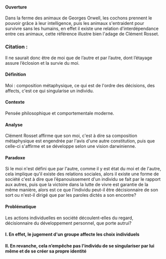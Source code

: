 #### Ouverture
Dans la ferme des animaux de Georges Orwell, les cochons prennent le pouvoir grâce à leur intelligence, puis les animaux s'entraident pour survivre sans les humains, en effet il existe une relation d'interdépendance entre ces animaux, cette référence illustre bien l'adage de Clément Rosset. 

### Citation :
Il ne saurait donc être de moi que de l’autre et par l’autre, dont l’étayage assure l’éclosion et la survie du moi.

#### Définition
Moi : composition métaphysique, ce qui est de l'ordre des décisions, des affects, c'est ce qui singularise un individu. 

#### Contexte
Pensée philosophique et comportementale moderne. 

#### Analyse
Clément Rosset affirme que son moi, c'est à dire sa composition métaphysique est engendrée par l'avis d'une autre constitution, puis que celle-ci s'affirme et se développe selon une vision darwinienne. 


#### Paradoxe
Si le moi n'est défini que par l'autre, comme il y est état du moi et de l'autre, cela implique qu'il existe des relations sociales, alors il existe une forme de société c'est à dire que l’épanouissement d'un individu se fait par le rapport aux autres, puis que la victoire dans la lutte de vivre est garantie de la même manière, alors est ce que l'individu peut-il être décisionnaire de son sort ou n'est-il dirigé que par les paroles dictés a son encontre?


#### Problématique
Les actions individuelles en société découlent-elles du regard, décisionnaire du développement personnel, que porte autrui?

#### I. En effet, le jugement d'un groupe affecte les choix individuels

#### II. En revanche, cela n’empêche pas l'individu de se singulariser par lui même et de se créer sa propre identité
